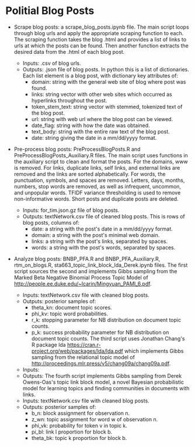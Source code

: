 # Politial Blog Posts

- Scrape blog posts: a scrape_blog_posts.ipynb file. 
The main script loops through blog urls and apply the appropriate scraping function to each. The scraping function takes the blog .html and provides a list of links to urls at which the posts can be found. Then another function extracts the desired data from the .html of each blog post.
  - Inputs: .csv of blog urls. 
  - Outputs: .json file of blog posts. In python this is a list of dictionaries. Each list element is a blog post, with dictionary key attributes of:
    - domain: string with the general web site of blog where post was found.
    - links: string vector with other web sites which occurred as hyperlinks throughout the post.
    - token_stem_text: string vector with stemmed, tokenized text of the blog post.
    - url: string with web url where the blog post can be viewed.
    - date_flag: string with how the date was obtained.
    - text_body: string with the entire raw text of the blog post.
    - date: string giving the date in a mm/dd/yyyy format.
    
- Pre-process blog posts: PreProcessBlogPosts.R and PreProcessBlogPosts_Auxiliary.R files.
The main script uses functions in the auxiliary script to clean and format the posts. For the domains, www is removed. For links, duplicate links, self links, and external links are removed and the links are sorted alphabetically. For words, the punctuation, symbols, and spaces are removed. Letters, days, months, numbers, stop words are removed, as well as infrequent, uncommon, and unpopular words. TFIDF variance thresholding is used to remove non-informative words. Short posts and duplicate posts are deleted.
  - Inputs: for_tim.json.gz file of blog posts.
  - Outputs: textNetwork.csv file of cleaned blog posts. This is rows of blog posts, columns of:
    - date: a string with the post's date in a mm/dd/yyyy format.
    - domain: a string with the post's minimal web domain.
    - links: a string with the post's links, separated by spaces.
    - words: a string with the post's words, separated by spaces.
    
- Analyze blog posts: BNBP_PFA.R and BNBP_PFA_Auxiliary.R, rtm_on_blogs.R, sta663_topic_link_block_lda_Derek.ipynb files.
The first script sources the second and implements Gibbs sampling from the Marked Beta Negative Binomial Process Topic Model of http://people.ee.duke.edu/~lcarin/Mingyuan_PAMI_6.pdf.
  - Inputs: textNetwork.csv file with cleaned blog posts.
  - Outputs: posterior samples of:
    - theta_kn: document topic scores.
    - phi_kv: topic word probabilities. 
    - r_k: stopping parameter for NB distribution on document topic counts.
    - p_k: success probability parameter for NB distribution on document topic counts.
The third script uses Jonathan Chang's R package lda https://cran.r-project.org/web/packages/lda/lda.pdf which implements Gibbs sampling from the relational topic model of http://proceedings.mlr.press/v5/chang09a/chang09a.pdf. 
  - Inputs: 
  - Outputs: 
The fourth script implements Gibbs sampling from Derek Owens-Oas's topic link block model, a novel Bayesian probabilistic model for learning topics and finding communities in documents with links. 
  - Inputs: textNetwork.csv file with cleaned blog posts.
  - Outputs: posterior samples of:
    - b_n: block assignment for observation n.
    - z_wn: topic assignment for word w of observation n.
    - phi_vk: probability for token v in topic k.
    - pi_bl: link l proportion for block b.
    - theta_bk: topic k proportion for block b.

